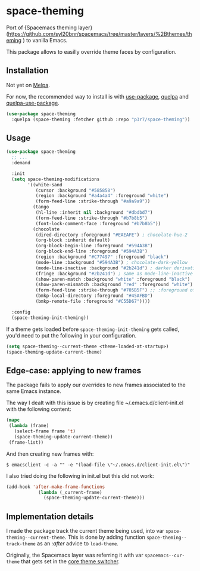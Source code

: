 # space-theming

Port of {Spacemacs theming layer}(https://github.com/syl20bnr/spacemacs/tree/master/layers/%2Bthemes/theming
) to vanilla Emacs.

This package allows to easilly override theme faces by configuration.


## Installation

Not yet on [Melpa](https://melpa.org/).

For now, the recommended way to install is with [use-package](https://github.com/jwiegley/use-package), [quelpa](https://github.com/quelpa/quelpa) and [quelpa-use-package](https://github.com/quelpa/quelpa-use-package).

```el
(use-package space-theming
  :quelpa (space-theming :fetcher github :repo "p3r7/space-theming"))
```

## Usage

```el
(use-package space-theming
  ;; ...
  :demand

  :init
  (setq space-theming-modifications
        '((white-sand
           (cursor :background "#585858")
           (region :background "#a4a4a4" :foreground "white")
           (form-feed-line :strike-through "#a9a9a9"))
          (tango
           (hl-line :inherit nil :background "#dbdbd7")
           (form-feed-line :strike-through "#b7b8b5")
           (font-lock-comment-face :foreground "#b7b8b5"))
          (chocolate
           (dired-directory :foreground "#EAEAFE") ; chocolate-hue-2
           (org-block :inherit default)
           (org-block-begin-line :foreground "#594A3B")
           (org-block-end-line :foreground "#594A3B")
           (region :background "#C77497" :foreground "black")
           (mode-line :background "#594A3B") ; chocolate-dark-yellow
           (mode-line-inactive :background "#2b241d") ; darker derivative of chocolate-dark-yellow
           (fringe :background "#2b241d") ; same as mode-line-inactive
           (show-paren-match :background "white" :foreground "black")
           (show-paren-mismatch :background "red" :foreground "white")
           (form-feed-line :strike-through "#705B5F") ;; :foreground of `font-lock-comment-delimiter-face'
           (bmkp-local-directory :foreground "#45AFBD")
           (bmkp-remote-file :foreground "#C55D67"))))

  :config
  (space-theming-init-theming))
```

If a theme gets loaded before `space-theming-init-theming` gets called, you'd need to put the following in your configuration.

```el
(setq space-theming--current-theme <theme-loaded-at-startup>)
(space-theming-update-current-theme)
```



## Edge-case: applying to new frames

The package fails to apply our overrides to new frames associated to the same Emacs instance.

The way I dealt with this issue is by creating file ~/.emacs.d/client-init.el with the following content:

```el
(mapc
 (lambda (frame)
   (select-frame frame 't)
   (space-theming-update-current-theme))
 (frame-list))
```

And then creating new frames with:

    $ emacsclient -c -a "" -e "(load-file \"~/.emacs.d/client-init.el\")"

I also tried doing the following in init.el but this did not work:

```el
(add-hook 'after-make-frame-functions
            (lambda (_current-frame)
              (space-theming-update-current-theme)))
```


## Implementation details

I made the package track the current theme being used, into var `space-theming--current-theme`. This is done by adding function `space-theming--track-theme` as an _:after_ advice to `load-theme`.

Originally, the Spacemacs layer was referring it with var `spacemacs--cur-theme` that gets set in the [core theme switcher](https://github.com/syl20bnr/spacemacs/blob/master/core/core-themes-support.el).
